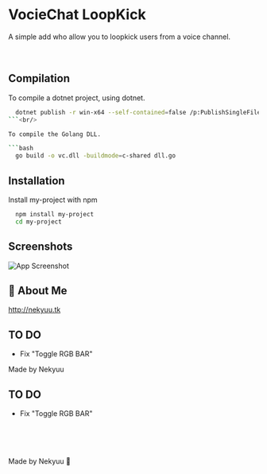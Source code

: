 # VocieChat LoopKick

A simple add who allow you to loopkick users from a voice channel.
<br/>
<br/>
<br/>
## Compilation

To compile a dotnet project, using dotnet.

```bash
  dotnet publish -r win-x64 --self-contained=false /p:PublishSingleFile=true
```<br/>

To compile the Golang DLL.

```bash
  go build -o vc.dll -buildmode=c-shared dll.go
```
## Installation

Install my-project with npm

```bash
  npm install my-project
  cd my-project
```
    
## Screenshots

![App Screenshot](https://cdn.discordapp.com/attachments/928048927415078952/964059651656269824/screenshot.png)


## 🚀 About Me
http://nekyuu.tk


## TO DO

- Fix "Toggle RGB BAR"

Made by Nekyuu 
## TO DO

- Fix "Toggle RGB BAR"

<br/>
<br/>
<br/>

Made by Nekyuu 🌠
